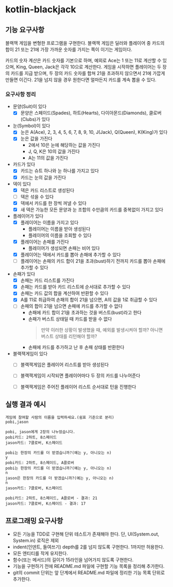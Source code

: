 # kotlin-blackjack

## 기능 요구사항

블랙잭 게임을 변형한 프로그램을 구현한다. 블랙잭 게임은 딜러와 플레이어 중 카드의 합이 21 또는 21에 가장 가까운 숫자를 가지는 쪽이 이기는 게임이다.

카드의 숫자 계산은 카드 숫자를 기본으로 하며, 예외로 Ace는 1 또는 11로 계산할 수 있으며, King, Queen, Jack은 각각 10으로 계산한다.
게임을 시작하면 플레이어는 두 장의 카드를 지급 받으며, 두 장의 카드 숫자를 합쳐 21을 초과하지 않으면서 21에 가깝게 만들면 이긴다. 21을 넘지 않을 경우 원한다면 얼마든지 카드를 계속 뽑을 수 있다.

### 요구사항 정리

- 문양(Suit)이 있다
  - [x] 문양은 스페이드(Spades), 하트(Hearts), 다이아몬드(Diamonds), 클로버(Clubs)가 있다
- 눈(Symbol)이 있다
  - [x] 눈은 A(Ace), 2, 3, 4, 5, 6, 7, 8, 9, 10, J(Jack), Q(Queen), K(King)가 있다
  - [x] 눈은 값을 가진다
    - 2에서 10은 눈에 해당하는 값을 가진다
    - J, Q, K은 10의 값을 가진다
    - A는 11의 값을 가진다
- 카드가 있다
  - [x] 카드는 슈트 하나와 눈 하나를 가지고 있다
  - [x] 카드는 눈의 값을 가진다
- 덱이 있다
  - [x] 덱은 카드 리스트로 생성된다
  - [ ] 덱은 섞을 수 있다
  - [x] 덱에서 카드를 한 장씩 꺼낼 수 있다
  - [x] 새 덱은 가능한 모든 문양과 눈 조합의 수만큼의 카드를 중복없이 가지고 있다
- 플레이어가 있다
  - [x] 플레이어는 이름을 가지고 있다
    - 플레이어는 이름을 받아 생성된다
    - 플레이어의 이름을 조회할 수 있다
  - [x] 플레이어는 손패를 가진다
    - 플레이어가 생성되면 손패는 비어 있다
  - [x] 플레이어는 덱에서 카드를 뽑아 손패에 추가할 수 있다
  - [ ] 플레이어는 손패의 카드 합이 21을 초과(bust)하기 전까지 카드를 뽑아 손패에 추가할 수 있다
- 손패가 있다
  - [x] 손패는 카드 리스트를 가진다
  - [x] 손패는 카드를 받아 카드 리스트에 순서대로 추가할 수 있다
  - [x] 손패는 카드 값의 합을 계산하여 반환할 수 있다
  - [x] A를 11로 취급하여 손패의 합이 21을 넘으면, A의 값을 1로 취급할 수 있다
  - [ ] 손패의 합이 21을 넘으면 손패에 카드를 추가할 수 없다
    - 손패에 카드 합이 21을 초과하는 것을 버스트(bust)라고 한다
    - 손패가 버스트 상태일 때 카드를 받을 수 없다
      > 만약 이러한 상황이 발생했을 때, 예외를 발생시켜야 할까? 아니면 버스트 상태를 리턴해야 할까?
    - 손패에 카드를 추가하고 난 후 손패 상태를 반환한다
- 블랙잭게임이 있다
  - [ ] 블랙잭게임은 플레이어 리스트를 받아 생성된다
  - [ ] 블랙잭게임이 시작되면 플레이어마다 두 장의 카드를 나누어준다
  - [ ] 블랙잭게임은 주어진 플레이어 리스트 순서대로 턴을 진행한다


## 실행 결과 예시

```text
게임에 참여할 사람의 이름을 입력하세요.(쉼표 기준으로 분리)
pobi,jason

pobi, jason에게 2장의 나누었습니다.
pobi카드: 2하트, 8스페이드
jason카드: 7클로버, K스페이드

pobi는 한장의 카드를 더 받겠습니까?(예는 y, 아니오는 n)
y
pobi카드: 2하트, 8스페이드, A클로버
pobi는 한장의 카드를 더 받겠습니까?(예는 y, 아니오는 n)
n
jason은 한장의 카드를 더 받겠습니까?(예는 y, 아니오는 n)
n
jason카드: 7클로버, K스페이드

pobi카드: 2하트, 8스페이드, A클로버 - 결과: 21
jason카드: 7클로버, K스페이드 - 결과: 17

```

## 프로그래밍 요구사항

- 모든 기능을 TDD로 구현해 단위 테스트가 존재해야 한다. 단, UI(System.out, System.in) 로직은 제외
- indent(인덴트, 들여쓰기) depth를 2를 넘지 않도록 구현한다. 1까지만 허용한다.
- 모든 엔티티를 작게 유지한다.
- 함수(또는 메서드)의 길이가 15라인을 넘어가지 않도록 구현한다.
- 기능을 구현하기 전에 README.md 파일에 구현할 기능 목록을 정리해 추가한다.
- git의 commit 단위는 앞 단계에서 README.md 파일에 정리한 기능 목록 단위로 추가한다.
